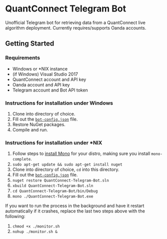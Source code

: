 # QuantConnect Telegram Bot

Unofficial Telegram bot for retrieving data from a QuantConnect live algorithm deployment. Currently requires/supports Oanda accounts.

## Getting Started

### Requirements

 * Windows or *NIX instance
 * (if Windows) Visual Studio 2017
 * QuantConnect account and API key
 * Oanda account and API key
 * Telegram account and Bot API token

### Instructions for installation under Windows

1. Clone into directory of choice.
1. Fill out the [`bot-config.json`](https://github.com/Doggie52/QuantConnect-Telegram-Bot/blob/master/QuantConnect-Telegram-Bot/bot-config.json) file.
1. Restore NuGet packages.
1. Compile and run.

### Instructions for installation under *NIX

1. Follow steps to [install Mono](https://www.mono-project.com/download/stable/#download-lin-ubuntu) for your distro, making sure you install `mono-complete`.
1. `sudo apt-get update && sudo apt-get install nuget`
1. Clone into directory of choice, `cd` into this directory.
1. Fill out the [`bot-config.json`](https://github.com/Doggie52/QuantConnect-Telegram-Bot/blob/master/QuantConnect-Telegram-Bot/bot-config.json) file.
1. `nuget restore QuantConnect-Telegram-Bot.sln`
1. `xbuild QuantConnect-Telegram-Bot.sln`
1. `cd QuantConnect-Telegram-Bot/bin/Debug`
1. `mono ./QuantConnect-Telegram-Bot.exe`

If you want to run the process in the background and have it restart automatically if it crashes, replace the last two steps above with the following:

1. `chmod +x ./monitor.sh`
1. `nohup ./monitor.sh &`
